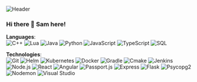 ![Header](https://cdn.vox-cdn.com/thumbor/5OlwSKvDUYZW5U_f4RooSCcyJy8=/0x0:1387x583/1200x0/filters:focal(0x0:1387x583):no_upscale()/cdn.vox-cdn.com/uploads/chorus_asset/file/14137724/Copy_of_05.jpg)
### Hi there 👋 Sam here!

**Languages**:<br/>
![C++](https://img.shields.io/badge/-C++-000?style=flat&logo=C%2B%2B&logoColor=00599C)
![Lua](https://img.shields.io/badge/-Lua-000?style=flat&logo=Lua&logoColor=0000ff)
![Java](https://img.shields.io/badge/-Java-000?style=flat&logo=java)
![Python](https://img.shields.io/badge/-Python-000?style=flat&logo=python)
![JavaScript](https://img.shields.io/badge/-JavaScript-000?style=flat&logo=javascript)
![TypeScript](https://img.shields.io/badge/-TypeScript-000?style=flat&logo=typescript)
![SQL](https://img.shields.io/badge/-SQL-000?style=flat&logo=MySQL)


**Technologies**:<br/>
![Git](https://img.shields.io/badge/-Git-000?style=flat&logo=git&logoColor=F05032)
![Helm](https://img.shields.io/badge/-Helm-000?style=flat&logo=helm)
![Kubernetes](https://img.shields.io/badge/-Kubernetes-000?style=flat&logo=Kubernetes)
![Docker](https://img.shields.io/badge/-Docker-000?style=flat&logo=Docker)
![Gradle](https://img.shields.io/badge/-Gradle-000?style=flat&logo=Gradle)
![Cmake](https://img.shields.io/badge/-Cmake-000?style=flat&logo=cmake&logoColor=F05032)
![Jenkins](https://img.shields.io/badge/-Jenkins-000?style=flat&logo=jenkins&logoColor=F05032)
![Node.js](https://img.shields.io/badge/-Node.js-000?style=flat&logo=node.js&logoColor=339933)
![React](https://img.shields.io/badge/-React-000?style=flat&logo=React&logoColor=61DAFB)
![Angular](https://img.shields.io/badge/-Angular-000?style=flat&logo=Angular&logoColor=61DAFB)
![Passport.js](https://img.shields.io/badge/-Passport.js-000?style=flat&logo=javascript&logoColor=339933)
![Express](https://img.shields.io/badge/-Express-000?style=flat&logo=node.js&logoColor=61DAFB)
![Flask](https://img.shields.io/badge/-Flask-000?style=flat&logo=Flask&logoColor=61DAFB)
![Psycopg2](https://img.shields.io/badge/-Psycopg2-000?style=flat&logo=PyPI&logoColor=61DAFB)
![Nodemon](https://img.shields.io/badge/-Nodemon-000?style=flat&logo=Nodemon&logoColor=339933)
![Visual Studio](https://img.shields.io/badge/-Visual%20Studio-000?style=flat&logo=Visual%20Studio&logoColor=5C2D91)
<!--
**samueldmaus/samueldmaus** is a ✨ _special_ ✨ repository because its `README.md` (this file) appears on your GitHub profile.

Here are some ideas to get you started:

- 🔭 I’m currently working on ...
- 🌱 I’m currently learning ...
- 👯 I’m looking to collaborate on ...
- 🤔 I’m looking for help with ...
- 💬 Ask me about ...
- 📫 How to reach me: ...
- 😄 Pronouns: ...
- ⚡ Fun fact: ...
-->
